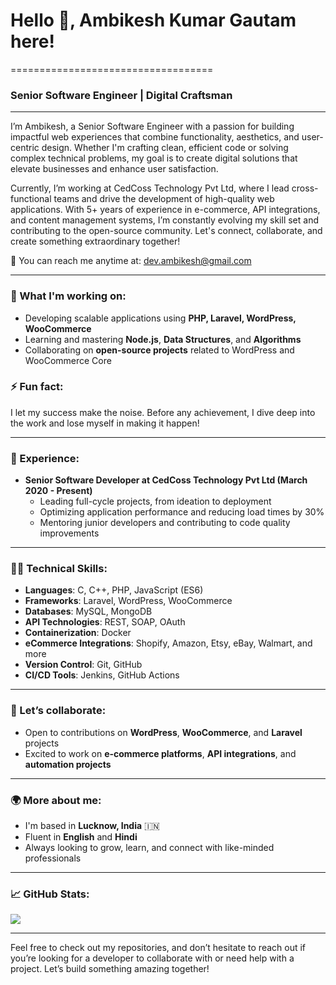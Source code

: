 # Hello 👋, Ambikesh Kumar Gautam here!  
===================================

### Senior Software Engineer | Digital Craftsman
-------------------------------

I’m Ambikesh, a Senior Software Engineer with a passion for building impactful web experiences that combine functionality, aesthetics, and user-centric design. Whether I'm crafting clean, efficient code or solving complex technical problems, my goal is to create digital solutions that elevate businesses and enhance user satisfaction.

Currently, I’m working at CedCoss Technology Pvt Ltd, where I lead cross-functional teams and drive the development of high-quality web applications. With 5+ years of experience in e-commerce, API integrations, and content management systems, I’m constantly evolving my skill set and contributing to the open-source community. Let's connect, collaborate, and create something extraordinary together!

📧 You can reach me anytime at: [dev.ambikesh@gmail.com](mailto:dev.ambikesh@gmail.com)

---

### 🌟 What I'm working on:
- Developing scalable applications using **PHP, Laravel, WordPress, WooCommerce**
- Learning and mastering **Node.js**, **Data Structures**, and **Algorithms**
- Collaborating on **open-source projects** related to WordPress and WooCommerce Core

### ⚡ Fun fact:
I let my success make the noise. Before any achievement, I dive deep into the work and lose myself in making it happen!

---

### 💼 Experience:
- **Senior Software Developer at CedCoss Technology Pvt Ltd (March 2020 - Present)**
  - Leading full-cycle projects, from ideation to deployment
  - Optimizing application performance and reducing load times by 30%
  - Mentoring junior developers and contributing to code quality improvements

---

### 🧑‍💻 Technical Skills:

- **Languages**: C, C++, PHP, JavaScript (ES6)
- **Frameworks**: Laravel, WordPress, WooCommerce
- **Databases**: MySQL, MongoDB
- **API Technologies**: REST, SOAP, OAuth
- **Containerization**: Docker
- **eCommerce Integrations**: Shopify, Amazon, Etsy, eBay, Walmart, and more
- **Version Control**: Git, GitHub
- **CI/CD Tools**: Jenkins, GitHub Actions

---

### 🤝 Let’s collaborate:
- Open to contributions on **WordPress**, **WooCommerce**, and **Laravel** projects
- Excited to work on **e-commerce platforms**, **API integrations**, and **automation projects**

---

### 🌍 More about me:
- I'm based in **Lucknow, India** 🇮🇳
- Fluent in **English** and **Hindi**
- Always looking to grow, learn, and connect with like-minded professionals

---

### 📈 GitHub Stats:

<a href="https://www.github.com/nerdambikesh" target="_blank" rel="noreferrer">
  <img src="https://img.shields.io/github/followers/nerdambikesh?logo=github&style=for-the-badge&color=0891b2&labelColor=1c1917" />
</a>  

---

Feel free to check out my repositories, and don’t hesitate to reach out if you’re looking for a developer to collaborate with or need help with a project. Let’s build something amazing together!
